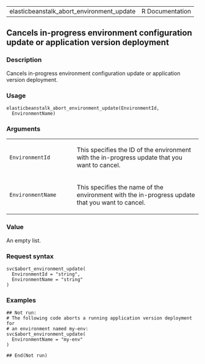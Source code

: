 <table style="width: 100%;">
<tbody>
<tr class="odd">
<td>elasticbeanstalk_abort_environment_update</td>
<td style="text-align: right;">R Documentation</td>
</tr>
</tbody>
</table>

## Cancels in-progress environment configuration update or application version deployment

### Description

Cancels in-progress environment configuration update or application
version deployment.

### Usage

    elasticbeanstalk_abort_environment_update(EnvironmentId,
      EnvironmentName)

### Arguments

<table>
<colgroup>
<col style="width: 35%" />
<col style="width: 65%" />
</colgroup>
<tbody>
<tr class="odd">
<td><code
id="elasticbeanstalk_abort_environment_update_:_EnvironmentId">EnvironmentId</code></td>
<td><p>This specifies the ID of the environment with the in-progress
update that you want to cancel.</p></td>
</tr>
<tr class="even">
<td><code
id="elasticbeanstalk_abort_environment_update_:_EnvironmentName">EnvironmentName</code></td>
<td><p>This specifies the name of the environment with the in-progress
update that you want to cancel.</p></td>
</tr>
</tbody>
</table>

### Value

An empty list.

### Request syntax

    svc$abort_environment_update(
      EnvironmentId = "string",
      EnvironmentName = "string"
    )

### Examples

    ## Not run: 
    # The following code aborts a running application version deployment for
    # an environment named my-env:
    svc$abort_environment_update(
      EnvironmentName = "my-env"
    )

    ## End(Not run)
